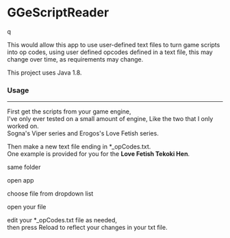 # GGeScriptReader
q

This would allow this app to use user-defined text files to turn game scripts into op codes,
using user defined opcodes defined in a text file, this may change over time, as requirements may
change. 

This project uses Java 1.8.

### Usage

---
First get the scripts from your game engine, <br>
I've only ever tested on a small amount of engine, 
Like the two that I only worked on.<br>
Sogna's Viper series and Erogos's Love Fetish series.<br>

Then make a new text file ending in *_opCodes.txt.<br>
One example is provided for you for the **Love Fetish Tekoki Hen**.

same folder

open app

choose file from dropdown list

open your file

edit your *_opCodes.txt file as needed, <br>
then press Reload to reflect your changes in your txt file. 
